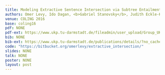 ```yaml
---
title: Modeling Extractive Sentence Intersection via Subtree Entailment 
authors: Omer Levy, Ido Dagan, <b>Gabriel Stanovsky</b>, Judith Eckle-Kohler, Iryna Gurevych
venue: COLING 2016
base: coling16
pdf: NONE
pdf-ext: https://www.ukp.tu-darmstadt.de/fileadmin/user_upload/Group_UKP/publikationen/2016/2016_COLING_intersection_cameraReady.pdf
bib: NONE
bib-ext: https://www.ukp.tu-darmstadt.de/publications/details/?no_cache=1&tx_bibtex_pi1%5Bpub_id%5D=TUD-CS-2016-1448&type=99&tx_bibtex_pi1%5Bbibtex%5D=yes
code: "https://bitbucket.org/omerlevy/extractive_intersection/"
slides: NONE
talk: NONE
poster: NONE
layout: post
---
```

